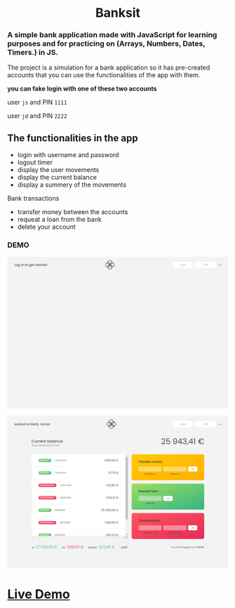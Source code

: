 <h1 align="center"> Banksit </h1>

<h3> A simple bank application made with JavaScript for learning purposes and for practicing on (Arrays, Numbers, Dates, Timers.) in JS. </h3>

The project is a simulation for a bank application so it has pre-created accounts that you can use the functionalities of the app with them.

**you can fake login with one of these two accounts**

user `js` and PIN `1111`

user `jd` and PIN `2222`


## The functionalities in the app 

- login with username and password 
- logout timer 
- display the user movements 
- display the current balance
- display a summery of the movements 

Bank transactions
- transfer money between the accounts 
- requeat a loan from the bank 
- delete your account 

### DEMO 

![screen shot](bankist.png)


![screen shot](bankist-login.png)

# [Live Demo](https://abdelrhman-ahmed-kamal.github.io/banksit/) 

